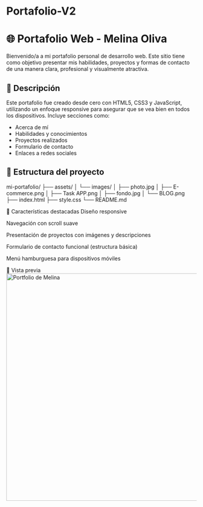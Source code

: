 # Portafolio-V2
# 🌐 Portafolio Web - Melina Oliva

Bienvenido/a a mi portafolio personal de desarrollo web. Este sitio tiene como objetivo presentar mis habilidades, proyectos y formas de contacto de una manera clara, profesional y visualmente atractiva.

## 🎯 Descripción

Este portafolio fue creado desde cero con HTML5, CSS3 y JavaScript, utilizando un enfoque responsive para asegurar que se vea bien en todos los dispositivos. Incluye secciones como:

- Acerca de mí
- Habilidades y conocimientos
- Proyectos realizados
- Formulario de contacto
- Enlaces a redes sociales

## 📁 Estructura del proyecto
mi-portafolio/
├── assets/
│   └── images/
│       ├── photo.jpg
│       ├── E-commerce.png
│       ├── Task APP.png
│       ├── fondo.jpg
│       └── BLOG.png
├── index.html
├── style.css
└── README.md

🧪 Características destacadas
Diseño responsive

Navegación con scroll suave

Presentación de proyectos con imágenes y descripciones

Formulario de contacto funcional (estructura básica)

Menú hamburguesa para dispositivos móviles

📸 Vista previa
<img src="assets/images/Capture - Mi portafolio - [127.0.0.1].jpg" alt="Portfolio de Melina" width="600"/>